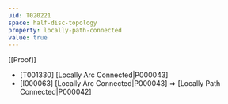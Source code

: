 ```yaml
---
uid: T020221
space: half-disc-topology
property: locally-path-connected
value: true
---
```

[[Proof]]

* [T001330] [Locally Arc Connected|P000043]
* [I000063] [Locally Arc Connected|P000043] => [Locally Path Connected|P000042]

